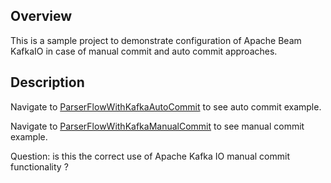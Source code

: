 ## Overview
This is a sample project to demonstrate configuration of Apache Beam KafkaIO in case of manual commit and auto commit approaches.

## Description

Navigate to [ParserFlowWithKafkaAutoCommit](src/main/java/com/marknorkin/beam/kafkaio/commit/model/examples/ParserFlowWithKafkaAutoCommit.java) to see auto commit example.

Navigate to [ParserFlowWithKafkaManualCommit](src/main/java/com/marknorkin/beam/kafkaio/commit/model/examples/ParserFlowWithKafkaManualCommit.java) to see manual commit example.

Question: is this the correct use of Apache Kafka IO manual commit functionality ?